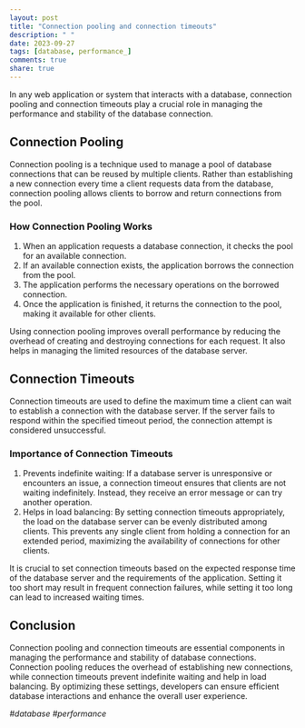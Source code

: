 ```yaml
---
layout: post
title: "Connection pooling and connection timeouts"
description: " "
date: 2023-09-27
tags: [database, performance_]
comments: true
share: true
---
```


In any web application or system that interacts with a database, connection pooling and connection timeouts play a crucial role in managing the performance and stability of the database connection.

## Connection Pooling

Connection pooling is a technique used to manage a pool of database connections that can be reused by multiple clients. Rather than establishing a new connection every time a client requests data from the database, connection pooling allows clients to borrow and return connections from the pool.

### How Connection Pooling Works

1. When an application requests a database connection, it checks the pool for an available connection.
2. If an available connection exists, the application borrows the connection from the pool.
3. The application performs the necessary operations on the borrowed connection.
4. Once the application is finished, it returns the connection to the pool, making it available for other clients.

Using connection pooling improves overall performance by reducing the overhead of creating and destroying connections for each request. It also helps in managing the limited resources of the database server.

## Connection Timeouts

Connection timeouts are used to define the maximum time a client can wait to establish a connection with the database server. If the server fails to respond within the specified timeout period, the connection attempt is considered unsuccessful.

### Importance of Connection Timeouts

1. Prevents indefinite waiting: If a database server is unresponsive or encounters an issue, a connection timeout ensures that clients are not waiting indefinitely. Instead, they receive an error message or can try another operation.
2. Helps in load balancing: By setting connection timeouts appropriately, the load on the database server can be evenly distributed among clients. This prevents any single client from holding a connection for an extended period, maximizing the availability of connections for other clients.

It is crucial to set connection timeouts based on the expected response time of the database server and the requirements of the application. Setting it too short may result in frequent connection failures, while setting it too long can lead to increased waiting times.

## Conclusion

Connection pooling and connection timeouts are essential components in managing the performance and stability of database connections. Connection pooling reduces the overhead of establishing new connections, while connection timeouts prevent indefinite waiting and help in load balancing. By optimizing these settings, developers can ensure efficient database interactions and enhance the overall user experience.

_#database #performance_